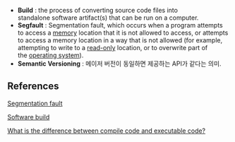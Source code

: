 - **Build** : the process of converting source code files into standalone software artifact(s) that can be run on a computer.
- **Segfault** : Segmentation fault, which occurs when a program attempts to access a [memory](https://en.wikipedia.org/wiki/Computer_memory) location that it is not allowed to access, or attempts to access a memory location in a way that is not allowed (for example, attempting to write to a [read-only](https://en.wikipedia.org/wiki/Read-only_memory) location, or to overwrite part of the [operating system](https://en.wikipedia.org/wiki/Operating_system)). 
- **Semantic Versioning** : 메이저 버전이 동일하면 제공하는 API가 같다는 의미.

## References

[Segmentation fault](https://en.wikipedia.org/wiki/Segmentation_fault)

[Software build](https://en.wikipedia.org/wiki/Software_build)

[What is the difference between compile code and executable code?](https://stackoverflow.com/questions/2310261/what-is-the-difference-between-compile-code-and-executable-code)